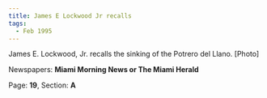 ```yaml
---  
title: James E Lockwood Jr recalls  
tags:  
  - Feb 1995  
---  
```

  
James E. Lockwood, Jr. recalls the sinking of the Potrero del Llano. [Photo]  
  
Newspapers: **Miami Morning News or The Miami Herald**  
  
Page: **19**, Section: **A** 
